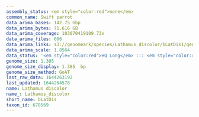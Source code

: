 ```yaml
---
assembly_status: <em style="color:red">none</em>
common_name: Swift parrot
data_arima_bases: 142.75 Gbp
data_arima_bytes: 71.616 GB
data_arima_coverage: 103070419109.73x
data_arima_files: 666
data_arima_links: s3://genomeark/species/Lathamus_discolor/bLatDis1/genomic_data/arima/<br>
data_arima_scale: 1.8564
data_status: '<em style="color:red">HQ Long</em> ::: <em style="color:red">Long</em> ::: <em style="color:green">Short</em> ::: <em style="color:red">Phasing</em> ::: <em style="color:green">Scaffolding</em>'
genome_size: 1.385
genome_size_display: 1.385  bp
genome_size_method: GoAT
last_raw_data: 1644263192
last_updated: 1644264578
name: Lathamus discolor
name_: Lathamus_discolor
short_name: bLatDis
taxon_id: 678569
---
```

